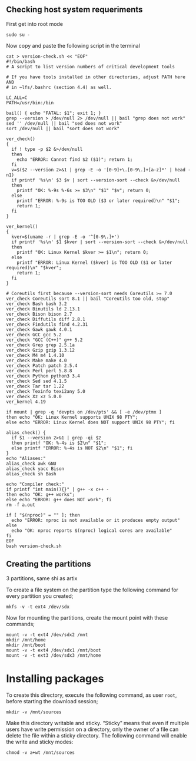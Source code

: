 ## Checking host system requeriments

First get into root mode

    sudo su -

Now copy and paste the following script in the terminal

    cat > version-check.sh << "EOF"
    #!/bin/bash
    # A script to list version numbers of critical development tools
    
    # If you have tools installed in other directories, adjust PATH here AND
    # in ~lfs/.bashrc (section 4.4) as well.
    
    LC_ALL=C
    PATH=/usr/bin:/bin
    
    bail() { echo "FATAL: $1"; exit 1; }
    grep --version > /dev/null 2> /dev/null || bail "grep does not work"
    sed '' /dev/null || bail "sed does not work"
    sort /dev/null || bail "sort does not work"
    
    ver_check()
    {
      if ! type -p $2 &>/dev/null
      then
        echo "ERROR: Cannot find $2 ($1)"; return 1;
      fi
      v=$($2 --version 2>&1 | grep -E -o '[0-9]+\.[0-9\.]+[a-z]*' | head -n1)
      if printf '%s\n' $3 $v | sort --version-sort --check &>/dev/null
      then
        printf "OK: %-9s %-6s >= $3\n" "$1" "$v"; return 0;
      else
        printf "ERROR: %-9s is TOO OLD ($3 or later required)\n" "$1";
        return 1;
      fi
    }
    
    ver_kernel()
    {
      kver=$(uname -r | grep -E -o '^[0-9\.]+')
      if printf '%s\n' $1 $kver | sort --version-sort --check &>/dev/null
      then
        printf "OK: Linux Kernel $kver >= $1\n"; return 0;
      else
        printf "ERROR: Linux Kernel ($kver) is TOO OLD ($1 or later required)\n" "$kver";
        return 1;
      fi
    }
    
    # Coreutils first because --version-sort needs Coreutils >= 7.0
    ver_check Coreutils sort 8.1 || bail "Coreutils too old, stop"
    ver_check Bash bash 3.2
    ver_check Binutils ld 2.13.1
    ver_check Bison bison 2.7
    ver_check Diffutils diff 2.8.1
    ver_check Findutils find 4.2.31
    ver_check Gawk gawk 4.0.1
    ver_check GCC gcc 5.2
    ver_check "GCC (C++)" g++ 5.2
    ver_check Grep grep 2.5.1a
    ver_check Gzip gzip 1.3.12
    ver_check M4 m4 1.4.10
    ver_check Make make 4.0
    ver_check Patch patch 2.5.4
    ver_check Perl perl 5.8.8
    ver_check Python python3 3.4
    ver_check Sed sed 4.1.5
    ver_check Tar tar 1.22
    ver_check Texinfo texi2any 5.0
    ver_check Xz xz 5.0.0
    ver_kernel 4.19
    
    if mount | grep -q 'devpts on /dev/pts' && [ -e /dev/ptmx ]
    then echo "OK: Linux Kernel supports UNIX 98 PTY";
    else echo "ERROR: Linux Kernel does NOT support UNIX 98 PTY"; fi
    
    alias_check() {
      if $1 --version 2>&1 | grep -qi $2
      then printf "OK: %-4s is $2\n" "$1";
      else printf "ERROR: %-4s is NOT $2\n" "$1"; fi
    }
    echo "Aliases:"
    alias_check awk GNU
    alias_check yacc Bison
    alias_check sh Bash
    
    echo "Compiler check:"
    if printf "int main(){}" | g++ -x c++ -
    then echo "OK: g++ works";
    else echo "ERROR: g++ does NOT work"; fi
    rm -f a.out
    
    if [ "$(nproc)" = "" ]; then
      echo "ERROR: nproc is not available or it produces empty output"
    else
      echo "OK: nproc reports $(nproc) logical cores are available"
    fi
    EOF
    bash version-check.sh

## Creating the partitions

3 partitions, same shi as artix

To create a file system on the partition type the following command for every partition you created;

    mkfs -v -t ext4 /dev/sdx

Now for mounting the partitions, create the mount point with these commands;

    mount -v -t ext4 /dev/sdx2 /mnt
    mkdir /mnt/home
    mkdir /mnt/boot
    mount -v -t ext4 /dev/sdx1 /mnt/boot
    mount -v -t ext3 /dev/sdx3 /mnt/home

# Installing packages

To create this directory, execute the following command, as user `root`, before starting the download session;

    mkdir -v /mnt/sources
Make this directory writable and sticky. “Sticky” means that even if multiple users have write permission on a directory, only the owner of a file can delete the file within a sticky directory. The following command will enable the write and sticky modes:

    chmod -v a+wt /mnt/sources
